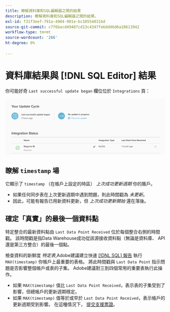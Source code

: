 ```yaml
---
title: 瞭解資料庫和SQL編輯器之間的結果
description: 瞭解資料庫和SQL編輯器之間的結果。
exl-id: f31f3eef-791a-4984-901e-bc10554031bd
source-git-commit: c7f6bacd49487cd13c4347fe6dd46d6a10613942
workflow-type: tm+mt
source-wordcount: '266'
ht-degree: 0%

---
```


# 資料庫結果與 [!DNL SQL Editor] 結果

你可能好奇 `Last successful update began` 欄位位於 `Integrations` 頁：

![Last_successful_update.png](../../../assets/Last_successful_update.png)

## 瞭解 `timestamp` 場

它顯示了 `timestamp` （在帳戶上設定的時區） _上次成功更新週期_ 你的賬戶。

- 如果任何同步表在上次更新週期中遇到問題，則此時間戳為 *未更新*。
- 因此，可能有報告已用新資料更新，但 *上次成功更新開始* 還在落後。

## 確定「真實」的最後一個資料點

特定整合的最新資料點由 `Last Data Point Received` 位於每個整合右側的時間戳。 該時間戳是指Data Warehouse成功從該源接收資料點（無論是資料庫、 API還是第三方整合）的最後一個點。

檢查資料的新鮮度 *特定表*,Adobe建議建立快速 [[!DNL SQL] 報告](../../dev-reports/sql-rpt-bldr.md) 執行 `MAX(timestamp)` 你帳戶上最重要的表格。 將此時間戳與 `Last Data Point` 指示問題是否影響整個帳戶或表的子集。 Adobe建議對三到四個常用的重要表執行此操作。

- 如果 `MAX(timestamp)` 值比 `Last Data Point Received`，表示表的子集受到了影響，但總帳戶的更新週期穩定。
- 如果 `MAX(timestamp)` 值等於或早於 `Last Data Point Received`，表示帳戶的更新週期受到影響。 在這種情況下， [提交支援票證](https://experienceleague.adobe.com/docs/commerce-knowledge-base/kb/troubleshooting/miscellaneous/mbi-service-policies.html)。
